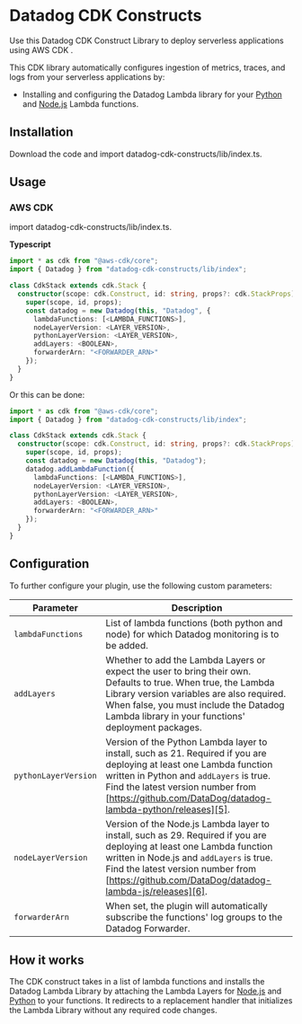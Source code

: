 # Datadog CDK Constructs

Use this Datadog CDK Construct Library to deploy serverless applications using AWS CDK .

This CDK library automatically configures ingestion of metrics, traces, and logs from your serverless applications by:

- Installing and configuring the Datadog Lambda library for your [Python][1] and [Node.js][2] Lambda functions.

## Installation

Download the code and import datadog-cdk-constructs/lib/index.ts.

## Usage

### AWS CDK

import datadog-cdk-constructs/lib/index.ts.

**Typescript**

```typescript
import * as cdk from "@aws-cdk/core";
import { Datadog } from "datadog-cdk-constructs/lib/index";

class CdkStack extends cdk.Stack {
  constructor(scope: cdk.Construct, id: string, props?: cdk.StackProps) {
    super(scope, id, props);
    const datadog = new Datadog(this, "Datadog", {
      lambdaFunctions: [<LAMBDA_FUNCTIONS>],
      nodeLayerVersion: <LAYER_VERSION>,
      pythonLayerVersion: <LAYER_VERSION>,
      addLayers: <BOOLEAN>,
      forwarderArn: "<FORWARDER_ARN>"
    });
  }
}
```
Or this can be done:
```typescript
import * as cdk from "@aws-cdk/core";
import { Datadog } from "datadog-cdk-constructs/lib/index";

class CdkStack extends cdk.Stack {
  constructor(scope: cdk.Construct, id: string, props?: cdk.StackProps) {
    super(scope, id, props);
    const datadog = new Datadog(this, "Datadog");
    datadog.addLambdaFunction({
      lambdaFunctions: [<LAMBDA_FUNCTIONS>],
      nodeLayerVersion: <LAYER_VERSION>,
      pythonLayerVersion: <LAYER_VERSION>,
      addLayers: <BOOLEAN>,
      forwarderArn: "<FORWARDER_ARN>"
    });
  }
}
```

## Configuration

To further configure your plugin, use the following custom parameters:

| Parameter            | Description                                                                                                                                                                                                                                                          |
| -------------------- | -------------------------------------------------------------------------------------------------------------------------------------------------------------------------------------------------------------------------------------------------------------------- |
| `lambdaFunctions`    | List of lambda functions (both python and node) for which Datadog monitoring is to be added.                                                                                                                                                                         |
| `addLayers`          | Whether to add the Lambda Layers or expect the user to bring their own. Defaults to true. When true, the Lambda Library version variables are also required. When false, you must include the Datadog Lambda library in your functions' deployment packages.         |
| `pythonLayerVersion` | Version of the Python Lambda layer to install, such as 21. Required if you are deploying at least one Lambda function written in Python and `addLayers` is true. Find the latest version number from [https://github.com/DataDog/datadog-lambda-python/releases][5]. |
| `nodeLayerVersion`   | Version of the Node.js Lambda layer to install, such as 29. Required if you are deploying at least one Lambda function written in Node.js and `addLayers` is true. Find the latest version number from [https://github.com/DataDog/datadog-lambda-js/releases][6].   |
| `forwarderArn`       | When set, the plugin will automatically subscribe the functions' log groups to the Datadog Forwarder.                                                                                                                                                                |

## How it works

The CDK construct takes in a list of lambda functions and installs the Datadog Lambda Library by attaching the Lambda Layers for [Node.js][2] and [Python][1] to your functions. It redirects to a replacement handler that initializes the Lambda Library without any required code changes.

[1]: https://github.com/DataDog/datadog-lambda-layer-python
[2]: https://github.com/DataDog/datadog-lambda-layer-js
[3]: https://docs.aws.amazon.com/AWSCloudFormation/latest/UserGuide/template-macros.html
[4]: https://docs.aws.amazon.com/cdk/api/latest/docs/@aws-cdk_core.Stack.html
[5]: https://github.com/DataDog/datadog-lambda-python/releases
[6]: https://github.com/DataDog/datadog-lambda-js/releases
[7]: https://docs.aws.amazon.com/AWSCloudFormation/latest/UserGuide/aws-resource-logs-subscriptionfilter.html
